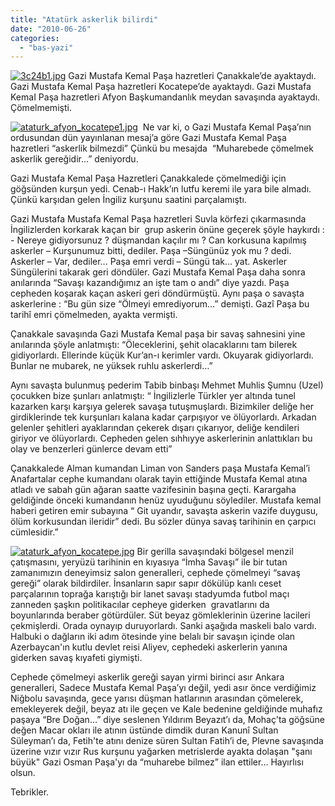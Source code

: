 ```yaml
---
title: "Atatürk askerlik bilirdi"
date: "2010-06-26"
categories: 
  - "bas-yazi"
---
```


[![3c24b1.jpg](/uploads/2010/06/3c24b1.jpg)](/uploads/2010/06/3c24b1.jpg "3c24b1.jpg") Gazi Mustafa Kemal Paşa hazretleri Çanakkale’de ayaktaydı. Gazi Mustafa Kemal Paşa hazretleri Kocatepe’de ayaktaydı. Gazi Mustafa KemaI Paşa hazretleri Afyon Başkumandanlık meydan savaşında ayaktaydı.  Çömelmemişti.

[![ataturk_afyon_kocatepe1.jpg](/uploads/2010/06/ataturk_afyon_kocatepe1.jpg)](/uploads/2010/06/ataturk_afyon_kocatepe1.jpg "ataturk_afyon_kocatepe1.jpg")  Ne var ki, o Gazi Mustafa Kemal Paşa’nın ordusundan dün yayınlanan mesaj’a göre Gazi Mustafa Kemal Paşa hazretleri “askerlik bilmezdi” Çünkü bu mesajda  “Muharebede çömelmek askerlik gereğidir…” deniyordu.

Gazi Mustafa Kemal Paşa Hazretleri Çanakkalede çömelmediği için göğsünden kurşun yedi. Cenab-ı Hakk’ın lutfu keremi ile yara bile almadı. Çünkü karşıdan gelen İngiliz kurşunu saatini parçalamıştı.

Gazi Mustafa Mustafa Kemal Paşa hazretleri Suvla körfezi çıkarmasında İngilizlerden korkarak kaçan bir  grup askerin önüne geçerek şöyle haykırdı : - Nereye gidiyorsunuz ? düşmandan kaçılır mı ? Can korkusuna kapılmış askerler – Kurşunumuz bitti, dediler. Paşa –Süngünüz yok mu ? dedi. Askerler – Var, dediler… Paşa emri verdi – Süngü tak… yat. Askerler Süngülerini takarak geri döndüler. Gazi Mustafa Kemal Paşa daha sonra anılarında “Savaşı kazandığımız an işte tam o andı” diye yazdı. Paşa cepheden koşarak kaçan askeri geri döndürmüştü. Aynı paşa o savaşta askerlerine : “Bu gün size “Ölmeyi emrediyorum…” demişti. Gazî Paşa bu tarihî emri çömelmeden, ayakta vermişti.

Çanakkale savaşında Gazi Mustafa Kemal paşa bir savaş sahnesini yine anılarında şöyle anlatmıştı: “Öleceklerini, şehit olacaklarını tam bilerek gidiyorlardı. Ellerinde küçük Kur’an-ı kerimler vardı. Okuyarak gidiyorlardı. Bunlar ne mubarek, ne yüksek ruhlu askerlerdi…”

Aynı savaşta bulunmuş pederim Tabib binbaşı Mehmet Muhlis Şumnu (Uzel) çocukken bize şunları anlatmıştı: “ İngilizlerle Türkler yer altında tunel kazarken karşı karşıya gelerek savaşa tutuşmuşlardı. Bizimkiler deliğe her girdiklerinde tek kurşunları kalana kadar çarpışıyor ve ölüyorlardı. Arkadan gelenler şehitleri ayaklarından çekerek dışarı çıkarıyor, deliğe kendileri giriyor ve ölüyorlardı. Cepheden gelen sıhhıyye askerlerinin anlattıkları bu olay ve benzerleri günlerce devam etti”

Çanakkalede Alman kumandan Liman von Sanders paşa Mustafa Kemal’i Anafartalar cephe kumandanı olarak tayin ettiğinde Mustafa Kemal atına atladı ve sabah gün ağaran saatte vazifesinin başına geçti. Karargaha geldiğinde önceki kumandanın henüz uyuduğunu söylediler. Mustafa kemal haberi getiren emir subayına “ Git uyandır, savaşta askerin vazife duygusu, ölüm korkusundan ileridir” dedi. Bu sözler dünya savaş tarihinin en çarpıcı cümlesidir.”

[![ataturk_afyon_kocatepe.jpg](/uploads/2010/06/ataturk_afyon_kocatepe.jpg)](/uploads/2010/06/ataturk_afyon_kocatepe.jpg "ataturk_afyon_kocatepe.jpg") Bir gerilla savaşındaki bölgesel menzil çatışmasını, yeryüzü tarihinin en kıyasıya “İmha Savaşı” ile bir tutan zamanımızın deneyimsiz salon generalleri, cephede çömelmeyi “savaş gereği” olarak bildirdiler. İnsanların sapır sapır dökülüp kanlı ceset parçalarının toprağa karıştığı bir lanet savaşı stadyumda futbol maçı zanneden şaşkın politikacılar cepheye giderken  gravatlarını da boyunlarında beraber götürdüler. Süt beyaz gömleklerinin üzerine lacileri çekmişlerdi. Orada oynayıp duruyorlardı. Sanki aşağıda maskeli balo vardı. Halbuki o dağların iki adım ötesinde yine belalı bir savaşın içinde olan Azerbaycan'ın kutlu devlet reisi Aliyev, cephedeki askerlerin yanına giderken savaş kıyafeti giymişti.

Cephede çömelmeyi askerlik gereği sayan yirmi birinci asır Ankara generalleri, Sadece Mustafa Kemal Paşa’yı değil, yedi asır önce verdiğimiz Niğbolu savaşında, gece yarısı düşman hatlarının arasından çömelerek, emekleyerek değil, beyaz atı ile geçen ve Kale bedenine geldiğinde muhafız  paşaya “Bre Doğan…” diye seslenen Yıldırım Beyazıt’ı da, Mohaç'ta göğsüne değen Macar okları ile atının üstünde dimdik duran Kanunî Sultan Süleyman’ı da, Fetih'te atını denize süren Sultan Fatih’i de, Plevne savaşında üzerine vızır vızır Rus kurşunu yağarken metrislerde ayakta dolaşan "şanı büyük" Gazi Osman Paşa'yı da “muharebe bilmez” ilan ettiler… Hayırlısı olsun.

Tebrikler.
